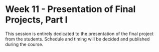 # Week 11 - Presentation of Final Projects, Part I

This session is entirely dedicated to the presentation of the final project from the students. Schedule and timing will be decided and published during the course.
